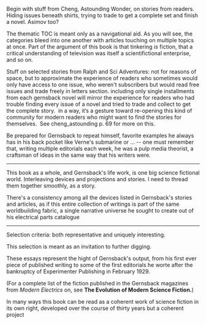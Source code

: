 Begin with stuff from Cheng, Astounding Wonder, on stories from readers.  Hiding issues beneath shirts, trying to trade to get a complete set and finish a novel.  Asimov too?

The thematic TOC is meant only as a navigational aid. As you will see, the categories bleed into one another with articles touching on multiple topics at once. Part of the argument of this book is that tinkering *is* fiction, that a critical understanding of television was itself a scientifictional enterprise, and so on.

Stuff on selected stories from Ralph and Sci Adventures: not for reasons of space, but to approximate the experience of readers who sometimes would only have access to one issue, who weren't subscribers but would read free issues and trade freely in letters section.  including only single installments from each gernsback novel will mirror the experience for readers who had trouble finding every issue of a novel and tried to trade and collect to get the complete story.  in a way, it’s a gesture toward re-opening this kind of community for modern readers who might want to find the stories for themselves.  See cheng_astounding p. 69 for more on this.

Be prepared for Gernsback to repeat himself, favorite examples he always has in his back pocket like Verne's submarine or ... -- one must remember that, writing multiple editorials each week, he was a pulp media theorist, a craftsman of ideas in the same way that his writers were.

* * * * * * * * * * * * 

This book as a whole, and Gernsback's life work, is one big science fictional world. Interleaving devices and projections and stories. I need to thread them together smoothly, as a story.

There's a consistency among all the devices listed in Gernsback's stories and articles, as if this entire collection of writings is part of the same worldbuilding fabric, a single narrative universe he sought to create out of his electrical parts catalogue

* * * * * * 

Selection criteria:  both representative and uniquely interesting.

This selection is meant as an invitation to further digging.

These essays represent the hight of Gernsback's output, from his first ever piece of published writing to some of the first editorials he worte after the bankruptcy of Experimenter Publishing in February 1929.

(For a complete list of the fiction published in the Gernsback magazines from *Modern Electrics* on, see **The Evolution of Modern Science Fiction.**)

In many ways this book can be read as a coherent work of science fiction in its own right, developed over the course of thirty years but a coherent project 